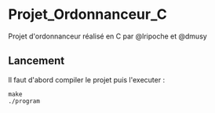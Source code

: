 # Projet_Ordonnanceur_C
Projet d'ordonnanceur réalisé en C par @lripoche et @dmusy

## Lancement 
Il faut d'abord compiler le projet puis l'executer : 
```
make
./program
```

